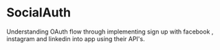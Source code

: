 # SocialAuth
Understanding OAuth flow through implementing sign up with facebook , instagram and linkedin into app using their API's.
